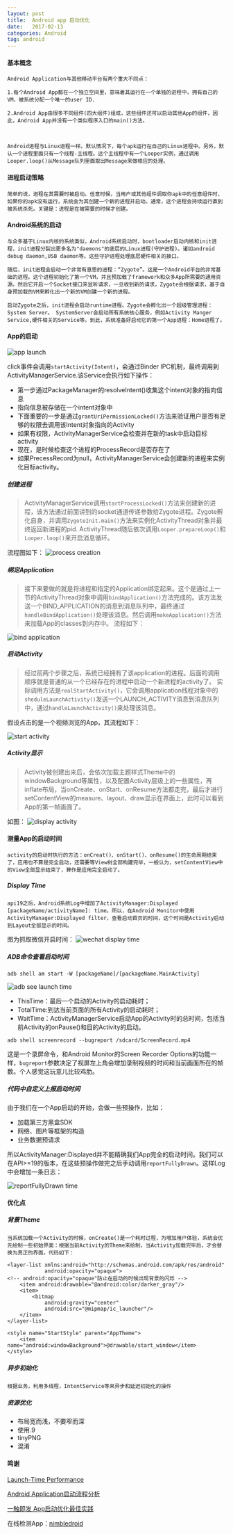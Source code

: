 ```yaml
---
layout: post
title:  Android app 启动优化
date:   2017-02-13
categories: Android 
tag: android
---
```

 


#### 基本概念 ####
    Android Application与其他移动平台有两个重大不同点：

    1.每个Android App都在一个独立空间里，意味着其运行在一个单独的进程中，拥有自己的VM，被系统分配一个唯一的user ID.

    2.Android App由很多不同组件(四大组件)组成，这些组件还可以启动其他App的组件，因此，Android App并没有一个类似程序入口的main()方法。



    Android进程与Linux进程一样。默认情况下，每个apk运行在自己的Linux进程中。另外，默认一个进程里面只有一个线程-主线程。这个主线程中有一个Looper实例，通过调用Looper.loop()从Message队列里面取出Message来做相应的处理。

#### 进程启动策略 ####

    简单的说，进程在其需要时被启动。任意时候，当用户或其他组件调取你apk中的任意组件时，如果你的apk没有运行，系统会为其创建一个新的进程并启动。通常，这个进程会持续运行直到被系统杀死。关键是：进程是在被需要的时候才创建。

#### Android系统的启动 ####

    与众多基于Linux内核的系统类似，Android系统启动时，bootloader启动内核和init进程，init进程分裂出更多名为"daemons"的底层的Linux进程(守护进程)。诸如android debug daemon,USB daemon等。这些守护进程处理底层硬件相关的接口。

    随后，init进程会启动一个非常有意思的进程：“Zygote”。这是一个Android平台的非常基础的进程。这个进程初始化了第一个VM，并且预加载了framework和众多App所需要的通用资源。然后它开启一个Socket接口来监听请求，一旦收到新的请求，Zygote会根据请求，基于自身预加载的VM来孵化出一个新的VM创建一个新的进程。

    启动Zygote之后，init进程会启动runtime进程。Zygote会孵化出一个超级管理进程：System Server。 SystemServer会启动所有系统核心服务，例如Activity Manger Service,硬件相关的Service等。到此，系统准备好启动它的第一个App进程：Home进程了。


#### App的启动 ####

![app launch](../res/img/Application_launch.jpg)

>
click事件会调用```startActivity(Intent)```，会通过Binder IPC机制，最终调用到ActivityManagerService.该Service会执行如下操作：
>
- 第一步通过PackageManager的resolveIntent()收集这个intent对象的指向信息
- 指向信息被存储在一个intent对象中
- 下面重要的一步是通过```grantUriPermissionLocked()```方法来验证用户是否有足够的权限去调用该Intent对象指向的Activity
- 如果有权限，ActivityManagerService会检查并在新的task中启动目标activity
- 现在，是时候检查这个进程的ProcessRecord是否存在了
- 如果PrecessRecord为null，ActivityManagerService会创建新的进程来实例化目标activity。

##### 创建进程 #####

> ActivityManagerService调用```startProcessLocked()```方法来创建新的进程，该方法通过前面讲到的socket通道传递参数给Zygote进程。Zygote孵化自身，并调用```ZygoteInit.main()```方法来实例化ActivityThread对象并最终返回新进程的pid.
> ActivityThread随后依次调用```Looper.prepareLoop()```和```Looper.loop()```来开启消息循环。

流程图如下：
![process creation](../res/img/process_creation.jpg)

##### 绑定Application #####

> 接下来要做的就是将进程和指定的Application绑定起来。这个是通过上一节的ActivityThread对象中调用```bindApplication()```方法完成的。该方法发送一个BIND_APPLICATION的消息到消息队列中，最终通过```handleBindApplication()```处理该消息。然后调用```makeApplication()```方法来加载App的classes到内存中。
 流程如下：

![bind application](../res/img/bind_application.jpg)
	
##### 启动Activity #####

> 经过前两个步骤之后，系统已经拥有了该application的进程。后面的调用顺序就是普通的从一个已经存在的进程中启动一个新进程的activity了。
> 实际调用方法是```realStartActivity()```，它会调用application线程对象中的```sheduleLaunchActivity()```发送一个LAUNCH_ACTIVITY消息到消息队列中，通过```handleLaunchActivity()```来处理该消息。

 假设点击的是一个视频浏览的App，其流程如下：

![start activity](../res/img/start_activity.jpg)
##### Activity显示 #####

> Activity被创建出来后，会依次加载主题样式Theme中的windowBackground等属性，以及配置Activity层级上的一些属性，再inflate布局，当onCreate、onStart、onResume方法都走完，最后才进行setContentView的measure、layout、draw显示在界面上，此时可以看到App的第一帧画面了。

如图：
![display activity](../res/img/display_activity.png)

#### 测量App的启动时间 ####

	activity的启动时执行的方法：onCreat()、onStart()、onResume()的生命周期结束了，应用也不算是完全启动，还需要等View树全部构建完毕，一般认为，setContentView中的View全部显示结束了，算作是应用完全启动了。

##### Display Time #####

	api19之后，Android系统Log中增加了ActivityManager:Displayed [packageName/activityName]: time。所以，在Android Monitor中使用 ActivityManager:Displayed filter，查看启动首页的时间，这个时间是Activity启动到Layout全部显示的时间。

图为抓取微信开启时间：
![wechat display time](../res/img/display_time.png)

##### ADB命令查看启动时间 #####

`adb shell am start -W [packageName]/[packageName.MainActivity]`

![adb see launch time](../res/img/adb_launch_time.png)
>
- ThisTime：最后一个启动的Activity的启动耗时；
- TotalTime:到达当前页面的所有Activity的启动耗时；
- WaitTime：ActivityManagerService启动App的Activity时的总时间，包括当前Activity的onPause()和目的Activity的启动。

`adb shell screenrecord --bugreport /sdcard/ScreenRecord.mp4`

>
这是一个录屏命令，和Android Monitor的Screen Recorder Options的功能一样，`bugreport`参数决定了视屏左上角会增加录制视频的时间和当前画面所在的帧数。个人感觉这玩意儿比较鸡肋。


##### 代码中自定义上报启动时间 #####

由于我们在一个App启动的开始，会做一些预操作，比如：
- 加载第三方黑盒SDK
- 网络、图片等框架的构造
- 业务数据预请求

所以ActivityManager:Displayed并不能精确我们App完全的启动时间。我们可以在API>=19的版本，在这些预操作做完之后手动调用`reportFullyDrawn`。这样Log中会增加一条日志：

![reportFullyDrawn time](../res/img/report_full_drawn.png)

#### 优化点 ####

##### 背景Theme #####
	
	当系统加载一个Activity的时候，onCreate()是一个耗时过程，为增加用户体验，系统会优先绘制一些初始界面：根据当前Activity的Theme来绘制，当Activity加载完毕后，才会替换为真正的界面。代码如下：

>	
	<layer-list xmlns:android="http://schemas.android.com/apk/res/android"
	            android:opacity="opaque">
	<!-- android:opacity="opaque"防止在启动的时候出现背景的闪烁 -->
	    <item android:drawable="@android:color/darker_gray"/>
	    <item>
	        <bitmap
	            android:gravity="center"
	            android:src="@mipmap/ic_launcher"/>
	    </item>
	</layer-list>

>
	<style name="StartStyle" parent="AppTheme">
        <item name="android:windowBackground">@drawable/start_window</item>
    </style>


##### 异步初始化 #####
	
	根据业务，利用多线程，IntentService等来异步和延迟初始化的操作 

##### 资源优化 #####

>	
- 布局宽而浅，不要窄而深
- 	使用.9
- 	tinyPNG
- 	混淆





#### 鸣谢 ####

[Launch-Time Performance ](https://developer.android.com/topic/performance/launch-time.html)

[Android Application启动流程分析](http://www.jianshu.com/p/a5532ecc8377)

[一触即发 App启动优化最佳实践](https://segmentfault.com/a/1190000007406875#articleHeader9)

在线检测App：[nimbledroid](https://nimbledroid.com/) 
	